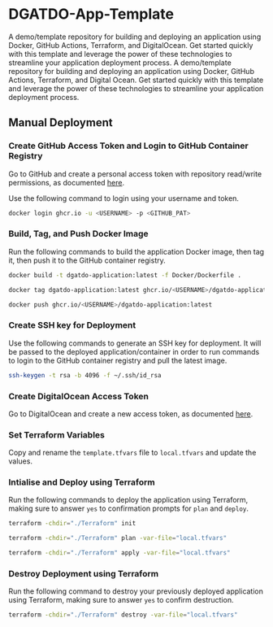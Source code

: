 # DGATDO-App-Template
A demo/template repository for building and deploying an application using Docker, GitHub Actions, Terraform, and DigitalOcean. Get started quickly with this template and leverage the power of these technologies to streamline your application deployment process.
A demo/template repository for building and deploying an application using Docker, GitHub Actions, Terraform, and Digital Ocean. Get started quickly with this template and leverage the power of these technologies to streamline your application deployment process.

## Manual Deployment

### Create GitHub Access Token and Login to GitHub Container Registry
Go to GitHub and create a personal access token with repository read/write permissions, as documented [here](https://docs.github.com/en/packages/working-with-a-github-packages-registry/working-with-the-container-registry).

Use the following command to login using your username and token.

```bash
docker login ghcr.io -u <USERNAME> -p <GITHUB_PAT>
```

### Build, Tag, and Push Docker Image
Run the following commands to build the application Docker image, then tag it, then push it to the GitHub container registry.

```bash
docker build -t dgatdo-application:latest -f Docker/Dockerfile .
```

```bash
docker tag dgatdo-application:latest ghcr.io/<USERNAME>/dgatdo-application:latest
```

```bash
docker push ghcr.io/<USERNAME>/dgatdo-application:latest
```

### Create SSH key for Deployment
Use the following commands to generate an SSH key for deployment. It will be passed to the deployed application/container in order to run commands to login to the GitHub container registry and pull the latest image.

```bash
ssh-keygen -t rsa -b 4096 -f ~/.ssh/id_rsa
```

### Create DigitalOcean Access Token
Go to DigitalOcean and create a new access token, as documented [here](https://docs.digitalocean.com/reference/api/create-personal-access-token/).

### Set Terraform Variables
Copy and rename the `template.tfvars` file to `local.tfvars` and update the values.

### Intialise and Deploy using Terraform
Run the following commands to deploy the application using Terraform, making sure to answer `yes` to confirmation prompts for `plan` and `deploy`.

```bash
terraform -chdir="./Terraform" init
```

```bash
terraform -chdir="./Terraform" plan -var-file="local.tfvars"
```

```bash
terraform -chdir="./Terraform" apply -var-file="local.tfvars"
```

### Destroy Deployment using Terraform
Run the following command to destroy your previously deployed application using Terraform, making sure to answer `yes` to confirm destruction.

```bash
terraform -chdir="./Terraform" destroy -var-file="local.tfvars"
```
